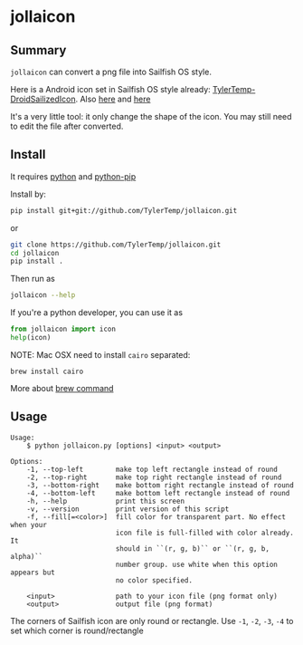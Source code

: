 jollaicon
=========

Summary
-------

`jollaicon` can convert a png file into Sailfish OS style.

Here is a Android icon set in Sailfish OS style already:
[TylerTemp-DroidSailizedIcon](https://github.com/TylerTemp/DroidSailizedIcon).
Also [here](http://talk.maemo.org/showthread.php?t=92073) and
[here](https://together.jolla.com/question/104668/custom-sailfish-os-style-icons-for-android-apps/)

It's a very little tool: it only change the shape of the icon.
You may still need to edit the file after converted.

Install
-------

It requires [python](http://python.org/) and [python-pip](https://pip.pypa.io/en/stable/installing/)

Install by:

```bash
pip install git+git://github.com/TylerTemp/jollaicon.git
```

or

```bash
git clone https://github.com/TylerTemp/jollaicon.git
cd jollaicon
pip install .
```

Then run as

```bash
jollaicon --help
```

If you're a python developer, you can use it as

```python
from jollaicon import icon
help(icon)
```

NOTE: Mac OSX need to install `cairo` separated:

```
brew install cairo
```

More about [brew command](http://brew.sh/)

Usage
---------

```
Usage:
    $ python jollaicon.py [options] <input> <output>

Options:
    -1, --top-left        make top left rectangle instead of round
    -2, --top-right       make top right rectangle instead of round
    -3, --bottom-right    make bottom right rectangle instead of round
    -4, --bottom-left     make bottom left rectangle instead of round
    -h, --help            print this screen
    -v, --version         print version of this script
    -f, --fill[=<color>]  fill color for transparent part. No effect when your
                          icon file is full-filled with color already. It
                          should in ``(r, g, b)`` or ``(r, g, b, alpha)``
                          number group. use white when this option appears but
                          no color specified.

    <input>               path to your icon file (png format only)
    <output>              output file (png format)
```

The corners of Sailfish icon are only round or rectangle.
Use `-1`, `-2`, `-3`, `-4` to set which corner is round/rectangle